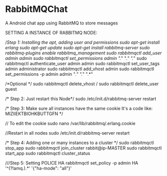 # RabbitMQChat
A Android chat app using RabbitMQ to store messages


SETTING A INSTANCE OF RABBITMQ NODE:

/*Step 1: Installing the apt, adding user and permissions
sudo apt-get install erlang
sudo apt-get update
sudo apt-get install rabbitmq-server
sudo rabbitmq-plugins enable rabbitmq_management
sudo rabbitmqctl add_user admin admin
sudo rabbitmqctl set_permissions admin ".*" ".*" ".*" 
sudo rabbitmqctl authenticate_user admin admin
sudo rabbitmqctl set_user_tags admin administrator
sudo rabbitmqctl add_vhost admin
sudo rabbitmqctl set_permissions -p admin admin ".*" ".*" ".*" 

/*Optional */
sudo rabbitmqctl delete_vhost /
sudo rabbitmqctl delete_user guest

/* Step 2: Just restart this Node*/
sudo /etc/init.d/rabbitmq-server restart
 
/* Step 3: Make sure all instances have the same cookie
 It's a code like:  MIZIIEKTBIOHKBUTTGFN
*/

// To edit the cookie
sudo nano /var/lib/rabbitmq/.erlang.cookie

//Restart in all nodes
sudo /etc/init.d/rabbitmq-server restart

/* Step 4: Adding one or many instances to a cluster */
sudo rabbitmqctl stop_app
sudo rabbitmqctl join_cluster rabbit@ip-MASTER
sudo rabbitmqctl start_app
sudo rabbitmqctl cluster_status

///Step 5: Setting POLICE HA
rabbitmqctl set_policy -p admin HA  '^(?!amq\.).*' '{"ha-mode": "all"}'
